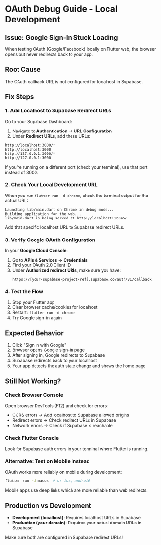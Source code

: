 # OAuth Debug Guide - Local Development

## Issue: Google Sign-In Stuck Loading

When testing OAuth (Google/Facebook) locally on Flutter web, the browser opens but never redirects back to your app.

## Root Cause

The OAuth callback URL is not configured for localhost in Supabase.

## Fix Steps

### 1. Add Localhost to Supabase Redirect URLs

Go to your Supabase Dashboard:

1. Navigate to **Authentication** → **URL Configuration**
2. Under **Redirect URLs**, add these URLs:

```
http://localhost:3000/*
http://localhost:3000
http://127.0.0.1:3000/*
http://127.0.0.1:3000
```

If you're running on a different port (check your terminal), use that port instead of 3000.

### 2. Check Your Local Development URL

When you run `flutter run -d chrome`, check the terminal output for the actual URL:

```
Launching lib/main.dart on Chrome in debug mode...
Building application for the web...
lib/main.dart is being served at http://localhost:12345/
```

Add that specific localhost URL to Supabase redirect URLs.

### 3. Verify Google OAuth Configuration

In your **Google Cloud Console**:

1. Go to **APIs & Services** → **Credentials**
2. Find your OAuth 2.0 Client ID
3. Under **Authorized redirect URIs**, make sure you have:
   ```
   https://[your-supabase-project-ref].supabase.co/auth/v1/callback
   ```

### 4. Test the Flow

1. Stop your Flutter app
2. Clear browser cache/cookies for localhost
3. Restart: `flutter run -d chrome`
4. Try Google sign-in again

## Expected Behavior

1. Click "Sign in with Google"
2. Browser opens Google sign-in page
3. After signing in, Google redirects to Supabase
4. Supabase redirects back to your localhost
5. Your app detects the auth state change and shows the home page

## Still Not Working?

### Check Browser Console

Open browser DevTools (F12) and check for errors:

- CORS errors → Add localhost to Supabase allowed origins
- Redirect errors → Check redirect URLs in Supabase
- Network errors → Check if Supabase is reachable

### Check Flutter Console

Look for Supabase auth errors in your terminal where Flutter is running.

### Alternative: Test on Mobile Instead

OAuth works more reliably on mobile during development:

```bash
flutter run -d macos  # or ios, android
```

Mobile apps use deep links which are more reliable than web redirects.

## Production vs Development

- **Development (localhost)**: Requires localhost URLs in Supabase
- **Production (your domain)**: Requires your actual domain URLs in Supabase

Make sure both are configured in Supabase redirect URLs!

